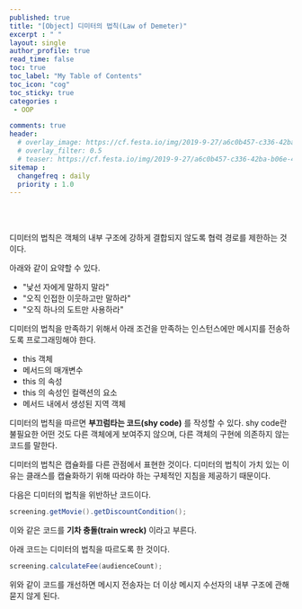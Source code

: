 ```yaml
---
published: true
title: "[Object] 디미터의 법칙(Law of Demeter)"
excerpt : " "
layout: single
author_profile: true
read_time: false
toc: true
toc_label: "My Table of Contents"
toc_icon: "cog"
toc_sticky: true
categories :
 - OOP

comments: true
header:
  # overlay_image: https://cf.festa.io/img/2019-9-27/a6c0b457-c336-42ba-b06e-462de90ada91.jpg
  # overlay_filter: 0.5
  # teaser: https://cf.festa.io/img/2019-9-27/a6c0b457-c336-42ba-b06e-462de90ada91.jpg
sitemap :
  changefreq : daily
  priority : 1.0
---
```

</br></br>

디미터의 법칙은 객체의 내부 구조에 강하게 결합되지 않도록 협력 경로를 제한하는 것이다.

아래와 같이 요약할 수 있다.

- "낯선 자에게 말하지 말라"
- "오직 인접한 이웃하고만 말하라"
- "오직 하나의 도트만 사용하라"

디미터의 법칙을 만족하기 위해서 아래 조건을 만족하는 인스턴스에만 메시지를 전송하도록 프로그래밍해야 한다.

- this 객체
- 메서드의 매개변수
- this 의 속성
- this 의 속성인 컬랙션의 요소
- 메서드 내에서 생성된 지역 객체

디미터의 법칙을 따르면 __부끄럼타는 코드(shy code)__ 를 작성할 수 있다. shy code란 불필요한 어떤 것도 다른 객체에게 보여주지 않으며, 다른 객체의 구현에 의존하지 않는 코드를 말한다.

디미터의 법칙은 캡슐화를 다른 관점에서 표현한 것이다. 디미터의 법칙이 가치 있는 이유는 클래스를 캡슐화하기 위해 따라야 하는 구체적인 지침을 제공하기 때문이다.

다음은 디미터의 법칙을 위반하난 코드이다.

~~~java
screening.getMovie().getDiscountCondition();
~~~

이와 같은 코드를 __기차 충돌(train wreck)__ 이라고 부른다.

아래 코드는 디미터의 법칙을 따르도록 한 것이다.

~~~java
screening.calculateFee(audienceCount);
~~~

위와 같이 코드를 개선하면 메시지 전송자는 더 이상 메시지 수선자의 내부 구조에 관해 묻지 않게 된다.